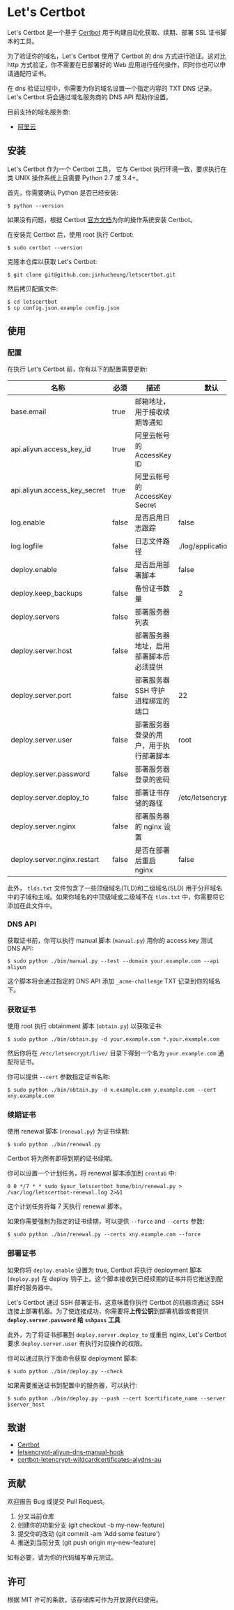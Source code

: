 # Let's Certbot

Let's Certbot 是一个基于 [Certbot](https://certbot.eff.org/) 用于构建自动化获取、续期、部署 SSL 证书脚本的工具。

为了验证你的域名，Let's Certbot 使用了 Certbot 的 dns 方式进行验证。这对比 http 方式验证，你不需要在已部署好的 Web 应用进行任何操作，同时你也可以申请通配符证书。

在 dns 验证过程中，你需要为你的域名设置一个指定内容的 TXT DNS 记录。Let's Certbot 将会通过域名服务商的 DNS API 帮助你设置。

目前支持的域名服务商:

- [阿里云](https://www.aliyun.com/)

## 安装

Let's Certbot 作为一个 Certbot 工具， 它与 Certbot 执行环境一致，要求执行在类 UNIX 操作系统上且需要 Python 2.7 或 3.4+。

首先，你需要确认 Python 是否已经安装:

```
$ python --version
```

如果没有问题，根据 Certbot [官方文档](https://certbot.eff.org/docs/install.html)为你的操作系统安装 Certbot。

在安装完 Certbot 后，使用 root 执行 Certbot:

```
$ sudo certbot --version
```

克隆本仓库以获取 Let's Certbot:

```
$ git clone git@github.com:jinhucheung/letscertbot.git
```

然后拷贝配置文件:

```
$ cd letscertbot
$ cp config.json.example config.json
```

## 使用

### 配置

在执行 Let's Certbot 前，你有以下的配置需要更新:

| 名称                         | 必须  | 描述                                   | 默认                  |
| ---------------------------- | ----- | -------------------------------------- | --------------------- |
| base.email                   | true  | 邮箱地址，用于接收续期等通知           |                       |
| api.aliyun.access_key_id     | true  | 阿里云帐号的 AccessKey ID              |                       |
| api.aliyun.access_key_secret | true  | 阿里云帐号的 AccessKey Secret          |                       |
| log.enable                   | false | 是否启用日志跟踪                       | false                 |
| log.logfile                  | false | 日志文件路径                           | ./log/application.log |
| deploy.enable                | false | 是否启用部署脚本                       | false                 |
| deploy.keep_backups          | false | 备份证书数量                           | 2                     |
| deploy.servers               | false | 部署服务器列表                         |                       |
| deploy.server.host           | false | 部署服务器地址，启用部署脚本后必须提供 |                       |
| deploy.server.port           | false | 部署服务器 SSH 守护进程绑定的端口      | 22                    |
| deploy.server.user           | false | 部署服务器登录的用户，用于执行部署脚本 | root                  |
| deploy.server.password       | false | 部署服务器登录的密码                   |                       |
| deploy.server.deploy_to      | false | 部署证书存储的路径                     | /etc/letsencrypt/live |
| deploy.server.nginx          | false | 部署服务器的 nginx 设置                |                       |
| deploy.server.nginx.restart  | false | 是否在部署后重启 nginx                 | false                 |

此外， `tlds.txt` 文件包含了一些顶级域名(TLD)和二级域名(SLD) 用于分开域名中的子域和主域。如果你域名的中顶级域或二级域不在 `tlds.txt` 中，你需要将它添加在此文件中。

### DNS API

获取证书前，你可以执行 manual 脚本 (`manual.py`) 用你的 access key 测试 DNS API:

```
$ sudo python ./bin/manual.py --test --domain your.example.com --api aliyun
```

这个脚本将会通过指定的 DNS API 添加 `_acme-challenge` TXT 记录到你的域名下。

### 获取证书

使用 root 执行 obtainment 脚本 (`obtain.py`) 以获取证书:

```
$ sudo python ./bin/obtain.py -d your.example.com *.your.example.com
```

然后你将在 `/etc/letsencrypt/live/` 目录下得到一个名为 `your.example.com` 通配符证书。

你可以提供 `--cert` 参数指定证书名称:

```
$ sudo python ./bin/obtain.py -d x.example.com y.example.com --cert xny.example.com
```

### 续期证书

使用 renewal 脚本 (`renewal.py`) 为证书续期:

```
$ sudo python ./bin/renewal.py
```

Certbot 将为所有即将到期的证书续期。

你可以设置一个计划任务，将 renewal 脚本添加到 `crontab` 中:

```
0 0 */7 * * sudo $your_letscertbot_home/bin/renewal.py > /var/log/letscertbot-renewal.log 2>&1
```

这个计划任务将每 7 天执行 renewal 脚本。

如果你需要强制为指定的证书续期，可以提供 `--force` and `--certs` 参数:

```
$ sudo python ./bin/renewal.py --certs xny.example.com --force
```

### 部署证书

如果你将 `deploy.enable` 设置为 true, Certbot 将执行 deployment 脚本 (`deploy.py`) 在 deploy 钩子上。这个脚本接收到已经续期的证书并将它推送到配置好的服务器中。

Let's Certbot 通过 SSH 部署证书，这意味着你执行 Certbot 的机器须通过 SSH 连接上部署机器。为了使连接成功，你需要将**上传公钥**到部署机器或者提供 **`deploy.server.password` 给 `sshpass` 工具**

此外，为了将证书部署到 `deploy.server.deploy_to` 或重启 nginx, Let's Certbot 要求 `deploy.server.user` 有执行对应操作的权限。

你可以通过执行下面命令获取 deployment 脚本:

```
$ sudo python ./bin/deploy.py --check
```

如果需要推送证书到配置中的服务器，可以执行:

```
$ sudo python ./bin/deploy.py --push --cert $certificate_name --server $server_host
```

## 致谢

- [Certbot](https://github.com/certbot/certbot)
- [letsencrypt-aliyun-dns-manual-hook](https://github.com/broly8/letsencrypt-aliyun-dns-manual-hook)
- [certbot-letencrypt-wildcardcertificates-alydns-au](https://github.com/ywdblog/certbot-letencrypt-wildcardcertificates-alydns-au)

## 贡献

欢迎报告 Bug 或提交 Pull Request。

1. 分叉当前仓库
2. 创建你的功能分支 (git checkout -b my-new-feature)
3. 提交你的改动 (git commit -am 'Add some feature')
4. 推送到当前分支 (git push origin my-new-feature)

如有必要，请为你的代码编写单元测试。

## 许可

根据 MIT 许可的条款，该存储库可作为开放源代码使用。